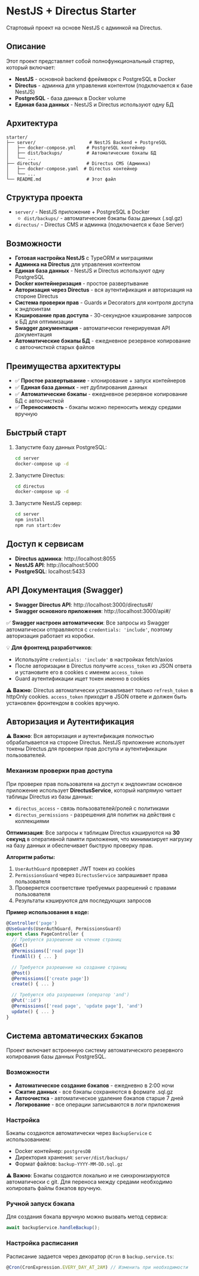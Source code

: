# NestJS + Directus Starter

Стартовый проект на основе NestJS с админкой на Directus.

## Описание

Этот проект представляет собой полнофункциональный стартер, который включает:

- **NestJS** - основной backend фреймворк с PostgreSQL в Docker
- **Directus** - админка для управления контентом (подключается к базе NestJS)
- **PostgreSQL** - база данных в Docker volume
- **Единая база данных** - NestJS и Directus используют одну БД

## Архитектура

```
starter/
├── server/                    # NestJS Backend + PostgreSQL
│   ├── docker-compose.yml    # PostgreSQL контейнер
│   ├── dist/backups/         # Автоматические бэкапы БД
│   └── ...
├── directus/                 # Directus CMS (Админка)
│   ├── docker-compose.yaml  # Directus контейнер
│   └── ...
└── README.md                 # Этот файл
```

## Структура проекта

- `server/` - NestJS приложение + PostgreSQL в Docker
  - `dist/backups/` - автоматические бэкапы базы данных (.sql.gz)
- `directus/` - Directus CMS и админка (подключается к базе Server)

## Возможности

- **Готовая настройка NestJS** с TypeORM и миграциями
- **Админка на Directus** для управления контентом
- **Единая база данных** - NestJS и Directus используют одну PostgreSQL
- **Docker контейнеризация** - простое развертывание
- **Авторизация через Directus** - вся аутентификация и авторизация на стороне Directus
- **Система проверки прав** - Guards и Decorators для контроля доступа к эндпоинтам
- **Кэширование прав доступа** - 30-секундное кэширование запросов к БД для оптимизации
- **Swagger документация** - автоматически генерируемая API документация
- **Автоматические бэкапы БД** - ежедневное резервное копирование с автоочисткой старых файлов

## Преимущества архитектуры

- ✅ **Простое развертывание** - клонирование + запуск контейнеров
- ✅ **Единая база данных** - нет дублирования данных
- ✅ **Автоматические бэкапы** - ежедневное резервное копирование БД с автоочисткой
- ✅ **Переносимость** - бэкапы можно переносить между средами вручную

## Быстрый старт

1. Запустите базу данных PostgreSQL:
   ```bash
   cd server
   docker-compose up -d
   ```

2. Запустите Directus:
   ```bash
   cd directus
   docker-compose up -d
   ```

3. Запустите NestJS сервер:
   ```bash
   cd server
   npm install
   npm run start:dev
   ```

## Доступ к сервисам

- **Directus админка**: http://localhost:8055
- **NestJS API**: http://localhost:5000
- **PostgreSQL**: localhost:5433

## API Документация (Swagger)

- **Swagger Directus API**: http://localhost:3000/directus#/
- **Swagger основного приложения**: http://localhost:3000/api#/

✅ **Swagger настроен автоматически**: Все запросы из Swagger автоматически отправляются с `credentials: 'include'`, поэтому авторизация работает из коробки.

💡 **Для фронтенд разработчиков**: 
- Используйте `credentials: 'include'` в настройках fetch/axios
- После авторизации в Directus получите `access_token` из JSON ответа и установите его в cookies с именем `access_token`
- Guard аутентификации ищет токен именно в cookies

⚠️ **Важно**: Directus автоматически устанавливает только `refresh_token` в httpOnly cookies. `access_token` приходит в JSON ответе и должен быть установлен фронтендом в cookies вручную.

## Авторизация и Аутентификация

⚠️ **Важно**: Вся авторизация и аутентификация полностью обрабатывается на стороне Directus. NestJS приложение использует токены Directus для проверки прав доступа и аутентификации пользователей.

### Механизм проверки прав доступа

При проверке прав пользователя на доступ к эндпоинтам основное приложение использует **DirectusService**, который напрямую читает таблицы Directus из базы данных:

- `directus_access` - связь пользователей/ролей с политиками
- `directus_permissions` - разрешения для политик на действия с коллекциями

**Оптимизация**: Все запросы к таблицам Directus кэшируются на **30 секунд** в оперативной памяти приложения, что минимизирует нагрузку на базу данных и обеспечивает быструю проверку прав.

**Алгоритм работы:**
1. `UserAuthGuard` проверяет JWT токен из cookies
2. `PermissionsGuard` через `DirectusService` запрашивает права пользователя
3. Проверяется соответствие требуемых разрешений с правами пользователя
4. Результаты кэшируются для последующих запросов

**Пример использования в коде:**
```typescript
@Controller('page')
@UseGuards(UserAuthGuard, PermissionsGuard)
export class PageController {
  // Требуется разрешение на чтение страниц
  @Get()
  @Permissions(['read page'])
  findAll() { ... }

  // Требуется разрешение на создание страниц
  @Post()
  @Permissions(['create page'])
  create() { ... }

  // Требуются оба разрешения (оператор 'and')
  @Put(':id')
  @Permissions(['read page', 'update page'], 'and')
  update() { ... }
}
```

## Система автоматических бэкапов

Проект включает встроенную систему автоматического резервного копирования базы данных PostgreSQL.

### Возможности

- **Автоматическое создание бэкапов** - ежедневно в 2:00 ночи
- **Сжатие данных** - все бэкапы сохраняются в формате .sql.gz
- **Автоочистка** - автоматическое удаление бэкапов старше 7 дней
- **Логирование** - все операции записываются в логи приложения

### Настройка

Бэкапы создаются автоматически через `BackupService` с использованием:
- Docker контейнер: `postgresDB`
- Директория хранения: `server/dist/backups/`
- Формат файлов: `backup-YYYY-MM-DD.sql.gz`

⚠️ **Важно**: Бэкапы создаются локально и не синхронизируются автоматически с git. Для переноса между средами необходимо копировать файлы бэкапов вручную.

### Ручной запуск бэкапа

Для создания бэкапа вручную можно вызвать метод сервиса:
```typescript
await backupService.handleBackup();
```

### Настройка расписания

Расписание задается через декоратор `@Cron` в `backup.service.ts`:
```typescript
@Cron(CronExpression.EVERY_DAY_AT_2AM) // Изменить при необходимости
```
